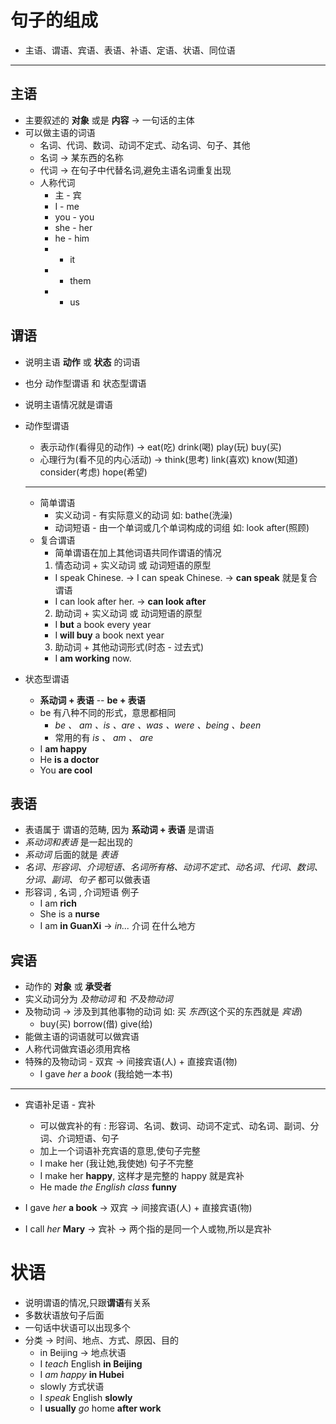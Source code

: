 # 句子的组成

+ 主语、谓语、宾语、表语、补语、定语、状语、同位语

---

## 主语

+ 主要叙述的 **对象** 或是 **内容** -> 一句话的主体
+ 可以做主语的词语
  + 名词、代词、数词、动词不定式、动名词、句子、其他
  + 名词 -> 某东西的名称
  + 代词 -> 在句子中代替名词,避免主语名词重复出现
  + 人称代词
    + 主 - 宾
    + I - me
    + you - you
    + she - her
    + he - him
    + - it
    + - them
    + - us

## 谓语

+ 说明主语 **动作** 或 **状态** 的词语
+ 也分 动作型谓语 和 状态型谓语
+ 说明主语情况就是谓语

+ 动作型谓语
  + 表示动作(看得见的动作) -> eat(吃) drink(喝) play(玩) buy(买)
  + 心理行为(看不见的内心活动) -> think(思考) link(喜欢) know(知道) consider(考虑) hope(希望)
  ---
  + 简单谓语
    + 实义动词 - 有实际意义的动词 如: bathe(洗澡)
    + 动词短语 - 由一个单词或几个单词构成的词组 如: look after(照顾)
  + 复合谓语
    + 简单谓语在加上其他词语共同作谓语的情况
    1. 情态动词 + 实义动词 或 动词短语的原型
    + I speak Chinese. -> I can speak Chinese. -> **can speak** 就是复合谓语
    + I can look after her. -> **can look after**
    2. 助动词 + 实义动词 或 动词短语的原型
      + I __but__ a book every year
      + I __will buy__ a book next year
    3. 助动词 + 其他动词形式(时态 - 过去式)
      + I __am working__ now.

+ 状态型谓语
  + __系动词 + 表语__  -- __be + 表语__
  + be 有八种不同的形式，意思都相同
    + _be 、 am 、is 、are 、was 、were 、being 、been_
    + 常用的有 _is 、 am 、 are_
  + I __am happy__
  + He __is a doctor__
  + You __are cool__

## 表语

+ 表语属于 谓语的范畴, 因为 __系动词 + 表语__ 是谓语
+ _系动词和表语_ 是一起出现的
+ _系动词_ 后面的就是 _表语_
+ _名词、形容词、介词短语、名词所有格、动词不定式、动名词、代词、数词、分词、副词、句子_ 都可以做表语
+ 形容词 , 名词 , 介词短语 例子
  + I am __rich__
  + She is a __nurse__
  + I am __in GuanXi__ -> _in..._ 介词 在什么地方

## 宾语

+ 动作的 __对象__ 或 __承受者__
+ 实义动词分为 _及物动词_ 和 _不及物动词_
+ 及物动词 -> 涉及到其他事物的动词 如: 买 _东西_(这个买的东西就是 _宾语_)
  + buy(买) borrow(借) give(给)
+ 能做主语的词语就可以做宾语
+ 人称代词做宾语必须用宾格
+ 特殊的及物动词 - 双宾 -> 间接宾语(人) + 直接宾语(物)
  + I gave _her_ a _book_ (我给她一本书)

---

+ 宾语补足语 - 宾补
  + 可以做宾补的有 : 形容词、名词、数词、动词不定式、动名词、副词、分词、介词短语、句子
  + 加上一个词语补充宾语的意思,使句子完整
  + I make her (我让她,我使她) 句子不完整
  + I make her **happy**, 这样才是完整的 happy 就是宾补 
  + He made _the English class_ **funny**

+ I gave _her_ **a book** -> 双宾 -> 间接宾语(人) + 直接宾语(物)
+ I call _her_ **Mary** -> 宾补 -> 两个指的是同一个人或物,所以是宾补

# 状语

+ 说明谓语的情况,只跟**谓语**有关系
+ 多数状语放句子后面
+ 一句话中状语可以出现多个
+ 分类 -> 时间、地点、方式、原因、目的
  + in Beijing -> 地点状语
  + I _teach_ English __in Beijing__
  + I _am happy_ __in Hubei__
  + slowly 方式状语
  + I _speak_ English __slowly__
  + I __usually__ _go_ home __after work__
